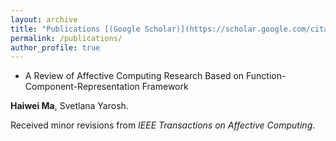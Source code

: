 ```yaml
---
layout: archive
title: "Publications [(Google Scholar)](https://scholar.google.com/citations?user=vxIgcnYAAAAJ&hl=en&oi=ao)"
permalink: /publications/
author_profile: true
---
```


<!---
{% if author.googlescholar %}
  You can also find my articles on <u><a href="{{author.googlescholar}}">my Google Scholar profile</a>.</u>
{% endif %}

{% include base_path %}

{% for post in site.publications reversed %}
  {% include archive-single.html %}
{% endfor %}
-->

* A Review of Affective Computing Research Based on Function-Component-Representation Framework

**Haiwei Ma**, Svetlana Yarosh.

Received minor revisions from *IEEE Transactions on Affective Computing*.


